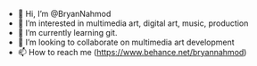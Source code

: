 - 👋 Hi, I’m @BryanNahmod
- 👀 I’m interested in multimedia art, digital art, music, production
- 🌱 I’m currently learning git.
- 💞️ I’m looking to collaborate on multimedia art development
- 📫 How to reach me (https://www.behance.net/bryannahmod)

<!---
BryanNahmod/BryanNahmod is a ✨ special ✨ repository because its `README.md` (this file) appears on your GitHub profile.
You can click the Preview link to take a look at your changes.
--->
